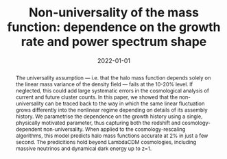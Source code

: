 ---
title: 'Non-universality of the mass function: dependence on the growth rate and power
  spectrum shape'

# Authors
# If you created a profile for a user (e.g. the default `admin` user), write the username (folder name) here
# and it will be replaced with their full name and linked to their profile.
authors:
  - admin

# Author notes (optional)
#author_notes:
#  - 'Equal contribution'
#  - 'Equal contribution'

date: '2022-01-01'
doi: ''

# Schedule page publish date (NOT publication's date).
#publishDate: '2017-01-01T00:00:00Z'

# Publication type.
# Accepts a single type but formatted as a YAML list (for Hugo requirements).
# Enter a publication type from the CSL standard.
#publication_types: ['paper-conference']

# Publication name and optional abbreviated publication name.
publication: In MNRAS
publication_short: In MNRAS

abstract: The universality assumption — i.e. that the halo mass function depends solely on the linear mass variance of the density field — fails at the 10-20% level. If neglected, this could add large systematic errors in the cosmological analysis of current and future cluster counts. In this paper, we showed that the non-universality can be traced back to the way in which the same linear fluctuation grows differently into the nonlinear regime depending on details of its assembly history. We parametrise the dependence on the growth history using a single, physically motivated parameter, thus capturing both the redshift and cosmology-dependent non-universality. When applied to the cosmology-rescaling algorithms, this model predicts halo mass functions accurate at 2% in just a few second. The predicitions hold beyond LambdaCDM cosmologies, including massive neutrinos and dynamical dark energy up to z=1. 

# Summary. An optional shortened abstract.
summary: 

tags:
  - Cluster cosmology

# Display this page in the Featured widget?
featured: true

# Custom links (uncomment lines below)
links:
 - name: arxiv
   url: https://arxiv.org/abs/2102.08958

url_pdf: ''
url_code: ''
url_dataset: ''
url_poster: ''
url_project: ''
url_slides: ''
url_source: ''
url_video: ''

# Featured image
# To use, add an image named `featured.jpg/png` to your page's folder.
image:
  caption: 'Zoom-ins of the same halo forming in two cosmologies that share the linear density field (see top row), but vary in their recent growth history. The mass assigned to the halo depends on cosmology due to 1) the slightly different density profiles and 2) cosmology dependence of halo mass definitions, illustrated in the white circles.'
  focal_point: ''
  preview_only: false

# Associated Projects (optional).
#   Associate this publication with one or more of your projects.
#   Simply enter your project's folder or file name without extension.
#   E.g. `internal-project` references `content/project/internal-project/index.md`.
#   Otherwise, set `projects: []`.
projects: []
#- example

# Slides (optional).
#   Associate this publication with Markdown slides.
#   Simply enter your slide deck's filename without extension.
#   E.g. `slides: "example"` references `content/slides/example/index.md`.
#   Otherwise, set `slides: ""`.
slides: ""
---